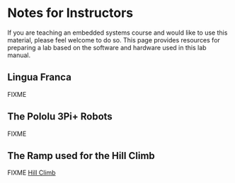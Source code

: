 # Notes for Instructors
If you are teaching an embedded systems course and would like to use this material, please feel welcome to do so. This page provides resources for preparing a lab based on the software and hardware used in this lab manual.

## Lingua Franca
FIXME

## The Pololu 3Pi+ Robots
FIXME

## The Ramp used for the Hill Climb
FIXME [Hill Climb](Hill.html)

